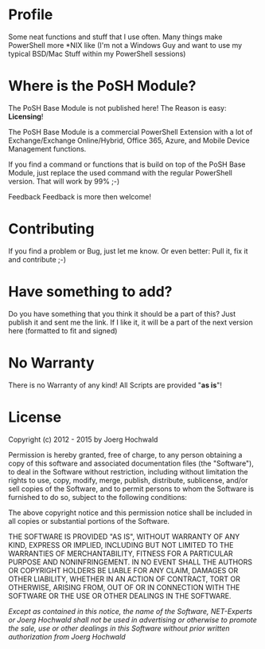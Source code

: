 # Profile
Some neat functions and stuff that I use often.
Many things make PowerShell more *NIX like (I'm not a Windows Guy and want to use my typical BSD/Mac Stuff within my PowerShell sessions)

# Where is the PoSH Module?
The PoSH Base Module is not published here!
The Reason is easy: **Licensing**!

The PoSH Base Module is a commercial PowerShell Extension with a lot of Exchange/Exchange Online/Hybrid, Office 365, Azure, and Mobile Device Management functions.

If you find a command or functions that is build on top of the PoSH Base Module, just replace the used command with the regular PowerShell version. That will work by 99% ;-)

Feedback
Feedback is more then welcome!

# Contributing
If you find a problem or Bug, just let me know.
Or even better: Pull it, fix it and contribute ;-)

# Have something to add?
Do you have something that you think it should be a part of this? Just publish it and sent me the link.
If I like it, it will be a part of the next version here (formatted to fit and signed)

# No Warranty
There is no Warranty of any kind! All Scripts are provided "**as is**"!

# License
Copyright (c) 2012 - 2015 by Joerg Hochwald

Permission is hereby granted, free of charge, to any person obtaining a copy of this software and associated documentation files (the "Software"), to deal in the Software without restriction, including without limitation the rights to use, copy, modify, merge, publish, distribute, sublicense,
and/or sell copies of the Software, and to permit persons to whom the Software is furnished to do so, subject to the following conditions:

The above copyright notice and this permission notice shall be included in all copies or substantial portions of the Software.

THE SOFTWARE IS PROVIDED "AS IS", WITHOUT WARRANTY OF ANY KIND, EXPRESS OR IMPLIED, INCLUDING BUT NOT LIMITED TO THE WARRANTIES OF MERCHANTABILITY, FITNESS FOR A PARTICULAR PURPOSE AND NONINFRINGEMENT. IN NO EVENT SHALL THE AUTHORS OR COPYRIGHT HOLDERS BE LIABLE FOR ANY CLAIM, DAMAGES OR OTHER LIABILITY, WHETHER IN AN ACTION OF CONTRACT, TORT OR OTHERWISE, ARISING FROM, OUT OF OR IN CONNECTION WITH THE SOFTWARE OR THE USE OR OTHER DEALINGS IN THE SOFTWARE.

*Except as contained in this notice, the name of the Software, NET-Experts or Joerg Hochwald shall not be used in advertising or otherwise to promote the sale, use or other dealings in this Software without prior written authorization from Joerg Hochwald*
